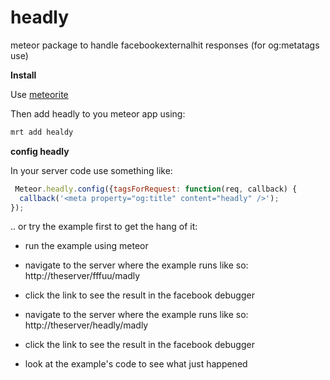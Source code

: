 headly
======

meteor package to handle facebookexternalhit responses (for og:metatags use)

**Install**

Use [meteorite](http://possibilities.github.com/meteorite/)

Then add headly to you meteor app using:

```bash
mrt add healdy
```

**config headly**

In your server code use something like:

```javascript
 Meteor.headly.config({tagsForRequest: function(req, callback) {
  callback('<meta property="og:title" content="headly" />');
});
```

.. or try the example first to get the hang of it:

- run the example using meteor

- navigate to the server where the example runs like so: http://theserver/fffuu/madly

- click the link to see the result in the facebook debugger

- navigate to the server where the example runs like so: http://theserver/headly/madly

- click the link to see the result in the facebook debugger

- look at the example's code to see what just happened

